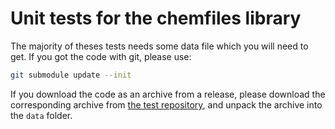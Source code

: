 # Unit tests for the chemfiles library

The majority of theses tests needs some data file which you will need to get. If
you got the code with git, please use:

```bash
git submodule update --init
```

If you download the code as an archive from a release, please download the corresponding
archive from [the test repository](https://github.com/chemfiles/tests-data), and
unpack the archive into the `data` folder.
